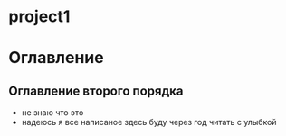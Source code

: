 # project1
# Оглавление
## Оглавление второго порядка
- не знаю что это
- надеюсь я все написаное здесь буду через год читать с улыбкой
